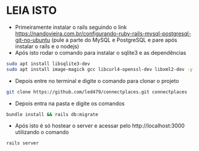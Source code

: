 # LEIA ISTO
* Primeiramente instalar o rails seguindo o link https://nandovieira.com.br/configurando-ruby-rails-mysql-postgresql-git-no-ubuntu (pule a parte do MySQL e PostgreSQL e pare após instalar o rails e o nodejs)
* Após isto rodar o comando para instalar o sqlite3 e as dependências
```sh
sudo apt install libsqlite3-dev
sudo apt install image-magick gcc libcurl4-openssl-dev libxml2-dev -y
```
* Depois entre no terminal e digite o comando para clonar o projeto
 ```sh
git clone https://github.com/led479/connectplaces.git connectplaces
 ```
* Depois entra na pasta e digite os comandos
```sh
bundle install && rails db:migrate
```
* Após isto é só hostear o server e acessar pelo http://localhost:3000 utilizando o comando
```sh
rails server
```
